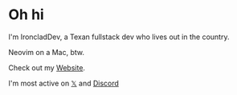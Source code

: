 # Oh hi

I'm IroncladDev, a Texan fullstack dev who lives out in the country.

Neovim on a Mac, btw.

Check out my [Website](https://connerow.dev).

I'm most active on [𝕏](https://twitter.com/IroncladDev) and [Discord](https://connerow.dev/discord)
 
